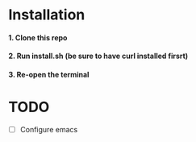 # Installation
#### 1. Clone this repo
#### 2. Run install.sh (be sure to have curl installed firsrt)
#### 3. Re-open the terminal

# TODO
- [ ] Configure emacs

